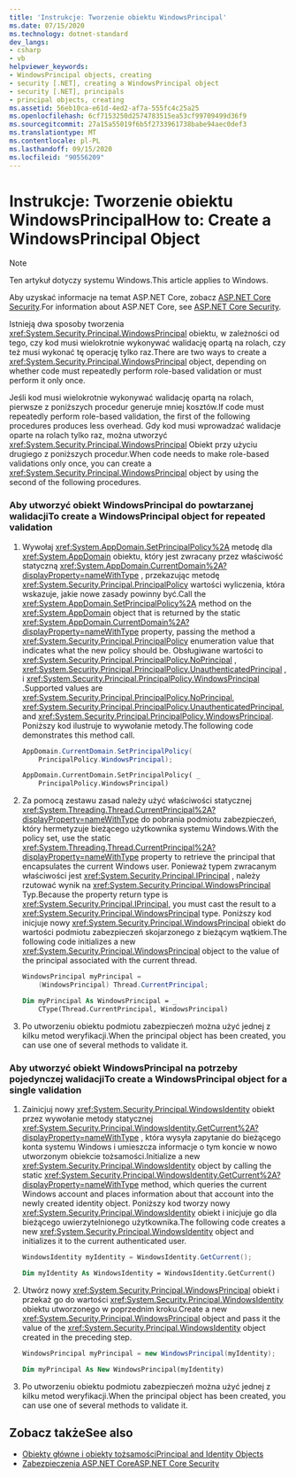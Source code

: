 ```yaml
---
title: 'Instrukcje: Tworzenie obiektu WindowsPrincipal'
ms.date: 07/15/2020
ms.technology: dotnet-standard
dev_langs:
- csharp
- vb
helpviewer_keywords:
- WindowsPrincipal objects, creating
- security [.NET], creating a WindowsPrincipal object
- security [.NET], principals
- principal objects, creating
ms.assetid: 56eb10ca-e61d-4ed2-af7a-555fc4c25a25
ms.openlocfilehash: 6cf7153250d2574783515ea53cf99709499d36f9
ms.sourcegitcommit: 27a15a55019f6b5f2733961738babe94aec0def3
ms.translationtype: MT
ms.contentlocale: pl-PL
ms.lasthandoff: 09/15/2020
ms.locfileid: "90556209"
---
```

# <a name="how-to-create-a-windowsprincipal-object"></a><span data-ttu-id="fca68-102">Instrukcje: Tworzenie obiektu WindowsPrincipal</span><span class="sxs-lookup"><span data-stu-id="fca68-102">How to: Create a WindowsPrincipal Object</span></span>

> [!NOTE]
> <span data-ttu-id="fca68-103">Ten artykuł dotyczy systemu Windows.</span><span class="sxs-lookup"><span data-stu-id="fca68-103">This article applies to Windows.</span></span>
>
> <span data-ttu-id="fca68-104">Aby uzyskać informacje na temat ASP.NET Core, zobacz [ASP.NET Core Security](/aspnet/core/security/).</span><span class="sxs-lookup"><span data-stu-id="fca68-104">For information about ASP.NET Core, see [ASP.NET Core Security](/aspnet/core/security/).</span></span>

<span data-ttu-id="fca68-105">Istnieją dwa sposoby tworzenia <xref:System.Security.Principal.WindowsPrincipal> obiektu, w zależności od tego, czy kod musi wielokrotnie wykonywać walidację opartą na rolach, czy też musi wykonać tę operację tylko raz.</span><span class="sxs-lookup"><span data-stu-id="fca68-105">There are two ways to create a <xref:System.Security.Principal.WindowsPrincipal> object, depending on whether code must repeatedly perform role-based validation or must perform it only once.</span></span>  
  
<span data-ttu-id="fca68-106">Jeśli kod musi wielokrotnie wykonywać walidację opartą na rolach, pierwsze z poniższych procedur generuje mniej kosztów.</span><span class="sxs-lookup"><span data-stu-id="fca68-106">If code must repeatedly perform role-based validation, the first of the following procedures produces less overhead.</span></span> <span data-ttu-id="fca68-107">Gdy kod musi wprowadzać walidacje oparte na rolach tylko raz, można utworzyć <xref:System.Security.Principal.WindowsPrincipal> Obiekt przy użyciu drugiego z poniższych procedur.</span><span class="sxs-lookup"><span data-stu-id="fca68-107">When code needs to make role-based validations only once, you can create a <xref:System.Security.Principal.WindowsPrincipal> object by using the second of the following procedures.</span></span>  
  
### <a name="to-create-a-windowsprincipal-object-for-repeated-validation"></a><span data-ttu-id="fca68-108">Aby utworzyć obiekt WindowsPrincipal do powtarzanej walidacji</span><span class="sxs-lookup"><span data-stu-id="fca68-108">To create a WindowsPrincipal object for repeated validation</span></span>  
  
1. <span data-ttu-id="fca68-109">Wywołaj <xref:System.AppDomain.SetPrincipalPolicy%2A> metodę dla <xref:System.AppDomain> obiektu, który jest zwracany przez właściwość statyczną <xref:System.AppDomain.CurrentDomain%2A?displayProperty=nameWithType> , przekazując metodę <xref:System.Security.Principal.PrincipalPolicy> wartości wyliczenia, która wskazuje, jakie nowe zasady powinny być.</span><span class="sxs-lookup"><span data-stu-id="fca68-109">Call the <xref:System.AppDomain.SetPrincipalPolicy%2A> method on the <xref:System.AppDomain> object that is returned by the static <xref:System.AppDomain.CurrentDomain%2A?displayProperty=nameWithType> property, passing the method a <xref:System.Security.Principal.PrincipalPolicy> enumeration value that indicates what the new policy should be.</span></span> <span data-ttu-id="fca68-110">Obsługiwane wartości to <xref:System.Security.Principal.PrincipalPolicy.NoPrincipal> , <xref:System.Security.Principal.PrincipalPolicy.UnauthenticatedPrincipal> , i <xref:System.Security.Principal.PrincipalPolicy.WindowsPrincipal> .</span><span class="sxs-lookup"><span data-stu-id="fca68-110">Supported values are <xref:System.Security.Principal.PrincipalPolicy.NoPrincipal>, <xref:System.Security.Principal.PrincipalPolicy.UnauthenticatedPrincipal>, and <xref:System.Security.Principal.PrincipalPolicy.WindowsPrincipal>.</span></span> <span data-ttu-id="fca68-111">Poniższy kod ilustruje to wywołanie metody.</span><span class="sxs-lookup"><span data-stu-id="fca68-111">The following code demonstrates this method call.</span></span>  
  
    ```csharp  
    AppDomain.CurrentDomain.SetPrincipalPolicy(  
        PrincipalPolicy.WindowsPrincipal);  
    ```  
  
    ```vb  
    AppDomain.CurrentDomain.SetPrincipalPolicy( _  
        PrincipalPolicy.WindowsPrincipal)  
    ```  
  
2. <span data-ttu-id="fca68-112">Za pomocą zestawu zasad należy użyć właściwości statycznej <xref:System.Threading.Thread.CurrentPrincipal%2A?displayProperty=nameWithType> do pobrania podmiotu zabezpieczeń, który hermetyzuje bieżącego użytkownika systemu Windows.</span><span class="sxs-lookup"><span data-stu-id="fca68-112">With the policy set, use the static <xref:System.Threading.Thread.CurrentPrincipal%2A?displayProperty=nameWithType> property to retrieve the principal that encapsulates the current Windows user.</span></span> <span data-ttu-id="fca68-113">Ponieważ typem zwracanym właściwości jest <xref:System.Security.Principal.IPrincipal> , należy rzutować wynik na <xref:System.Security.Principal.WindowsPrincipal> Typ.</span><span class="sxs-lookup"><span data-stu-id="fca68-113">Because the property return type is <xref:System.Security.Principal.IPrincipal>, you must cast the result to a <xref:System.Security.Principal.WindowsPrincipal> type.</span></span> <span data-ttu-id="fca68-114">Poniższy kod inicjuje nowy <xref:System.Security.Principal.WindowsPrincipal> obiekt do wartości podmiotu zabezpieczeń skojarzonego z bieżącym wątkiem.</span><span class="sxs-lookup"><span data-stu-id="fca68-114">The following code initializes a new <xref:System.Security.Principal.WindowsPrincipal> object to the value of the principal associated with the current thread.</span></span>  
  
    ```csharp  
    WindowsPrincipal myPrincipal =
        (WindowsPrincipal) Thread.CurrentPrincipal;  
    ```  
  
    ```vb  
    Dim myPrincipal As WindowsPrincipal = _  
        CType(Thread.CurrentPrincipal, WindowsPrincipal)
    ```  
  
3. <span data-ttu-id="fca68-115">Po utworzeniu obiektu podmiotu zabezpieczeń można użyć jednej z kilku metod weryfikacji.</span><span class="sxs-lookup"><span data-stu-id="fca68-115">When the principal object has been created, you can use one of several methods to validate it.</span></span>  
  
### <a name="to-create-a-windowsprincipal-object-for-a-single-validation"></a><span data-ttu-id="fca68-116">Aby utworzyć obiekt WindowsPrincipal na potrzeby pojedynczej walidacji</span><span class="sxs-lookup"><span data-stu-id="fca68-116">To create a WindowsPrincipal object for a single validation</span></span>  
  
1. <span data-ttu-id="fca68-117">Zainicjuj nowy <xref:System.Security.Principal.WindowsIdentity> obiekt przez wywołanie metody statycznej <xref:System.Security.Principal.WindowsIdentity.GetCurrent%2A?displayProperty=nameWithType> , która wysyła zapytanie do bieżącego konta systemu Windows i umieszcza informacje o tym koncie w nowo utworzonym obiekcie tożsamości.</span><span class="sxs-lookup"><span data-stu-id="fca68-117">Initialize a new <xref:System.Security.Principal.WindowsIdentity> object by calling the static <xref:System.Security.Principal.WindowsIdentity.GetCurrent%2A?displayProperty=nameWithType> method, which queries the current Windows account and places information about that account into the newly created identity object.</span></span> <span data-ttu-id="fca68-118">Poniższy kod tworzy nowy <xref:System.Security.Principal.WindowsIdentity> obiekt i inicjuje go dla bieżącego uwierzytelnionego użytkownika.</span><span class="sxs-lookup"><span data-stu-id="fca68-118">The following code creates a new <xref:System.Security.Principal.WindowsIdentity> object and initializes it to the current authenticated user.</span></span>  
  
    ```csharp  
    WindowsIdentity myIdentity = WindowsIdentity.GetCurrent();  
    ```  
  
    ```vb  
    Dim myIdentity As WindowsIdentity = WindowsIdentity.GetCurrent()  
    ```  
  
2. <span data-ttu-id="fca68-119">Utwórz nowy <xref:System.Security.Principal.WindowsPrincipal> obiekt i przekaż go do wartości <xref:System.Security.Principal.WindowsIdentity> obiektu utworzonego w poprzednim kroku.</span><span class="sxs-lookup"><span data-stu-id="fca68-119">Create a new <xref:System.Security.Principal.WindowsPrincipal> object and pass it the value of the <xref:System.Security.Principal.WindowsIdentity> object created in the preceding step.</span></span>  
  
    ```csharp  
    WindowsPrincipal myPrincipal = new WindowsPrincipal(myIdentity);  
    ```  
  
    ```vb  
    Dim myPrincipal As New WindowsPrincipal(myIdentity)  
    ```  
  
3. <span data-ttu-id="fca68-120">Po utworzeniu obiektu podmiotu zabezpieczeń można użyć jednej z kilku metod weryfikacji.</span><span class="sxs-lookup"><span data-stu-id="fca68-120">When the principal object has been created, you can use one of several methods to validate it.</span></span>  
  
## <a name="see-also"></a><span data-ttu-id="fca68-121">Zobacz także</span><span class="sxs-lookup"><span data-stu-id="fca68-121">See also</span></span>

- [<span data-ttu-id="fca68-122">Obiekty główne i obiekty tożsamości</span><span class="sxs-lookup"><span data-stu-id="fca68-122">Principal and Identity Objects</span></span>](principal-and-identity-objects.md)
- [<span data-ttu-id="fca68-123">Zabezpieczenia ASP.NET Core</span><span class="sxs-lookup"><span data-stu-id="fca68-123">ASP.NET Core Security</span></span>](/aspnet/core/security/)

